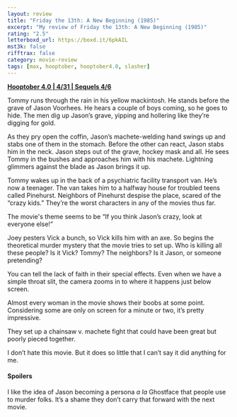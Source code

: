 ```yaml
---
layout: review
title: "Friday the 13th: A New Beginning (1985)"
excerpt: "My review of Friday the 13th: A New Beginning (1985)"
rating: "2.5"
letterboxd_url: https://boxd.it/6pkAIL
mst3k: false
rifftrax: false
category: movie-review
tags: [max, hooptober, hooptober4.0, slasher]
---
```


<b><a href="https://boxd.it/pRNg0/detail" target="_blank" rel="noopener">Hooptober 4.0 | 4/31 | Sequels 4/6</a></b>

Tommy runs through the rain in his yellow mackintosh. He stands before the grave of Jason Voorhees. He hears a couple of boys coming, so he goes to hide. The men dig up Jason’s grave, yipping and hollering like they’re digging for gold.

As they pry open the coffin, Jason’s machete-welding hand swings up and stabs one of them in the stomach. Before the other can react, Jason stabs him in the neck. Jason steps out of the grave, hockey mask and all. He sees Tommy in the bushes and approaches him with his machete. Lightning glimmers against the blade as Jason brings it up.

Tommy wakes up in the back of a psychiatric facility transport van. He’s now a teenager. The van takes him to a halfway house for troubled teens called Pinehurst. Neighbors of Pinehurst despise the place, scared of the “crazy kids.” They’re the worst characters in any of the movies thus far.

The movie's theme seems to be “If you think Jason’s crazy, look at everyone else!”

Joey pesters Vick a bunch, so Vick kills him with an axe. So begins the theoretical murder mystery that the movie tries to set up. Who is killing all these people? Is it Vick? Tommy? The neighbors? Is it Jason, or someone pretending?

You can tell the lack of faith in their special effects. Even when we have a simple throat slit, the camera zooms in to where it happens just below screen.

Almost every woman in the movie shows their boobs at some point. Considering some are only on screen for a minute or two, it’s pretty impressive.

They set up a chainsaw v. machete fight that could have been great but poorly pieced together.

I don’t hate this movie. But it does so little that I can’t say it did anything for me.

#### Spoilers

I like the idea of Jason becoming a persona <i>a la</i> Ghostface that people use to murder folks. It’s a shame they don’t carry that forward with the next movie.
